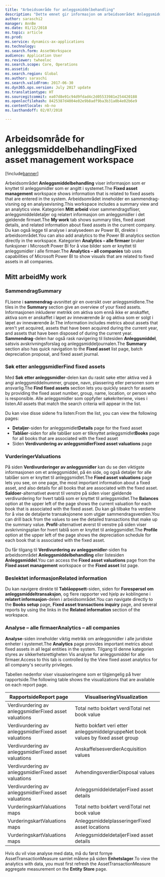 ```yaml
---
title: "Arbeidsområde for anleggsmiddelbehandling"
description: "Dette emnet gir informasjon om arbeidsområdet Anleggsmiddelbehandling. Arbeidsområdet viser informasjon som er knyttet til anleggsmidler som er angitt i systemet. Det omfatter visning av et sammendrag og en visning for analyse."
author: saraschi2
manager: AnnBe
ms.date: 01/12/2018
ms.topic: article
ms.prod: 
ms.service: dynamics-ax-applications
ms.technology: 
ms.search.form: AssetWorkspace
audience: Application User
ms.reviewer: twheeloc
ms.search.scope: Core, Operations
ms.assetid: 
ms.search.region: Global
ms.author: saraschi
ms.search.validFrom: 2017-06-30
ms.dyn365.ops.version: July 2017 update
ms.translationtype: HT
ms.sourcegitcommit: ea07d8e91c94d9fdad4c2d05533981e254420188
ms.openlocfilehash: 8425387d4004e02e9b8adf9ba3b31a0b4e02b6e9
ms.contentlocale: nb-no
ms.lasthandoff: 02/07/2018

---
```


# <a name="fixed-asset-management-workspace"></a><span data-ttu-id="ee911-105">Arbeidsområde for anleggsmiddelbehandling</span><span class="sxs-lookup"><span data-stu-id="ee911-105">Fixed asset management workspace</span></span>

[!include[banner](../includes/banner.md)]

<span data-ttu-id="ee911-106">Arbeidsområdet **Anleggsmiddelbehandling** viser informasjon som er knyttet til anleggsmidler som er angitt i systemet.</span><span class="sxs-lookup"><span data-stu-id="ee911-106">The **Fixed asset management** workspace shows information that is related to fixed assets that are entered in the system.</span></span> <span data-ttu-id="ee911-107">Arbeidsområdet inneholder en sammendrag-visning og en analysevisning.</span><span class="sxs-lookup"><span data-stu-id="ee911-107">This workspace includes a summary view and an analytics view.</span></span> <span data-ttu-id="ee911-108">Kategorien **Mitt arbeid** viser sammendragsfliser, anleggsmiddeldetaljer og relatert informasjon om anleggsmidler i det gjeldende firmaet.</span><span class="sxs-lookup"><span data-stu-id="ee911-108">The **My work** tab shows summary tiles, fixed asset details, and related information about fixed assets in the current company.</span></span> <span data-ttu-id="ee911-109">Du kan også legge til analyse i analysedeen av Power BI, direkte i arbeidsområdet.</span><span class="sxs-lookup"><span data-stu-id="ee911-109">You can also add analytics to the Power BI analytics section directly in the workspace.</span></span> <span data-ttu-id="ee911-110">Kategorien **Analytics – alle firmaer** bruker funksjoner i Microsoft Power BI for å vise bilder som er knyttet til anleggsmidler i alle firmaer.</span><span class="sxs-lookup"><span data-stu-id="ee911-110">The **Analytics – all companies** tab uses capabilities of Microsoft Power BI to show visuals that are related to fixed assets in all companies.</span></span>

## <a name="my-work"></a><span data-ttu-id="ee911-111">Mitt arbeid</span><span class="sxs-lookup"><span data-stu-id="ee911-111">My work</span></span>

### <a name="summary"></a><span data-ttu-id="ee911-112">Sammendrag</span><span class="sxs-lookup"><span data-stu-id="ee911-112">Summary</span></span>

<span data-ttu-id="ee911-113">FLisene i **sammendrag**-avsnittet gir en oversikt over anleggsmidlene.</span><span class="sxs-lookup"><span data-stu-id="ee911-113">The tiles in the **Summary** section give an overview of your fixed assets.</span></span> <span data-ttu-id="ee911-114">Informasjonen inkluderer metrikk om aktiva som ennå ikke er anskaffet, aktiva som er anskaffet i løpet av inneværende år og aktiva som er solgt i løpet av inneværende år.</span><span class="sxs-lookup"><span data-stu-id="ee911-114">The information includes metrics about assets that aren't yet acquired, assets that have been acquired during the current year, and assets that have been disposed of during the current year.</span></span> <span data-ttu-id="ee911-115">**Sammendrag**-delen har også rask navigering til listesiden **Anleggsmiddel**, satsvis avskrivningsforslag og anleggsmiddeljournalen.</span><span class="sxs-lookup"><span data-stu-id="ee911-115">The **Summary** section also has quick navigation to the **Fixed asset** list page, batch depreciation proposal, and fixed asset journal.</span></span>

### <a name="find-fixed-assets"></a><span data-ttu-id="ee911-116">Søk etter anleggsmidler</span><span class="sxs-lookup"><span data-stu-id="ee911-116">Find fixed assets</span></span>

<span data-ttu-id="ee911-117">Med **Søk etter anleggsmidler**-delen kan du raskt søke etter aktiva ved å angi anleggsmiddelnummer, gruppe, navn, plassering eller personen som er ansvarlig.</span><span class="sxs-lookup"><span data-stu-id="ee911-117">The **Find fixed assets** section lets you quickly search for assets by providing the fixed asset number, group, name, location, or person who is responsible.</span></span> <span data-ttu-id="ee911-118">Alle anleggsmidler som oppfyller søkekriteriene, vises i listen.</span><span class="sxs-lookup"><span data-stu-id="ee911-118">All assets that match the search criteria will appear in the list.</span></span>

<span data-ttu-id="ee911-119">Du kan vise disse sidene fra listen:</span><span class="sxs-lookup"><span data-stu-id="ee911-119">From the list, you can view the following pages:</span></span>

 - <span data-ttu-id="ee911-120">**Detaljer**-siden for anleggsmidlet</span><span class="sxs-lookup"><span data-stu-id="ee911-120">**Details** page for the fixed asset</span></span>
 - <span data-ttu-id="ee911-121">**Tablåer**-siden for alle tablåer som er tilknyttet anleggsmidlet</span><span class="sxs-lookup"><span data-stu-id="ee911-121">**Books** page for all books that are associated with the fixed asset</span></span>
 - <span data-ttu-id="ee911-122">Siden **Verdivurdering av anleggsmidler**</span><span class="sxs-lookup"><span data-stu-id="ee911-122">**Fixed asset valuations** page</span></span>

### <a name="valuations"></a><span data-ttu-id="ee911-123">Vurderinger</span><span class="sxs-lookup"><span data-stu-id="ee911-123">Valuations</span></span>

<span data-ttu-id="ee911-124">På siden **Verdivurderinger av anleggsmidler** kan du se den viktigste informasjonen om et anleggsmiddel, på én side, og også detaljer for alle tablåer som er knyttet til anleggsmidlet.</span><span class="sxs-lookup"><span data-stu-id="ee911-124">The **Fixed asset valuations** page lets you see, on one page, the most important information about a fixed asset, and also details for all books that are associated with the fixed asset.</span></span> <span data-ttu-id="ee911-125">**Saldoer**-alternativet øverst til venstre på siden viser gjeldende verdivurdering for hvert tablå som er knyttet til anleggsmidlet.</span><span class="sxs-lookup"><span data-stu-id="ee911-125">The **Balances** option at the upper left of the page shows the current valuation for each book that is associated with the fixed asset.</span></span> <span data-ttu-id="ee911-126">Du kan gå tilbake fra verdiene for å vise de detaljerte transaksjonene som utgjør sammendragsverdien.</span><span class="sxs-lookup"><span data-stu-id="ee911-126">You can drill back from the values to see the detailed transactions that make up the summary value.</span></span> <span data-ttu-id="ee911-127">**Profil**-alternativet øverst til venstre på siden viser avskrivningsplan for hvert tablå som er knyttet til anleggsmidlet.</span><span class="sxs-lookup"><span data-stu-id="ee911-127">The **Profile** option at the upper left of the page shows the depreciation schedule for each book that is associated with the fixed asset.</span></span>

<span data-ttu-id="ee911-128">Du får tilgang til **Verdivurdering av anleggsmidler**-siden fra arbeidsområdet **Anleggsmiddelbehandling** eller listesiden **Anleggsmiddel**.</span><span class="sxs-lookup"><span data-stu-id="ee911-128">You can access the **Fixed asset valuations** page from the **Fixed asset management** workspace or the **Fixed asset** list page.</span></span>

### <a name="related-information"></a><span data-ttu-id="ee911-129">Beslektet informasjon</span><span class="sxs-lookup"><span data-stu-id="ee911-129">Related information</span></span>

<span data-ttu-id="ee911-130">Du kan navigere direkte til **Tablåoppsett**-siden, siden for **Forespørsel om anleggsmiddeltransaksjon**, og flere rapporter ved hjelp av koblingene i **relatert informasjon**-delen i arbeidsområdet.</span><span class="sxs-lookup"><span data-stu-id="ee911-130">You can navigate directly to the **Books setup** page, **Fixed asset transactions inquiry** page, and several reports by using the links in the **Related information** section of the workspace.</span></span>

### <a name="analytics--all-companies"></a><span data-ttu-id="ee911-131">Analyse – alle firmaer</span><span class="sxs-lookup"><span data-stu-id="ee911-131">Analytics – all companies</span></span>

<span data-ttu-id="ee911-132">**Analyse**-siden inneholder viktig metrikk om anleggsmidler i alle juridiske enheter i systemet.</span><span class="sxs-lookup"><span data-stu-id="ee911-132">The **Analytics** page provides important metrics about fixed assets in all legal entities in the system.</span></span> <span data-ttu-id="ee911-133">Tilgang til denne kategorien styres av sikkerhetsrettigheten Vis analyse for anleggsmiddel for alle firmaer.</span><span class="sxs-lookup"><span data-stu-id="ee911-133">Access to this tab is controlled by the View fixed asset analytics for all company's security privileges.</span></span>

<span data-ttu-id="ee911-134">Tabellen nedenfor viser visuaiseringene som er tilgjengelig på hver rapportside.</span><span class="sxs-lookup"><span data-stu-id="ee911-134">The following table shows the visualizations that are available on each report page.</span></span>

| <span data-ttu-id="ee911-135">Rapportside</span><span class="sxs-lookup"><span data-stu-id="ee911-135">Report page</span></span>            | <span data-ttu-id="ee911-136">Visualisering</span><span class="sxs-lookup"><span data-stu-id="ee911-136">Visualization</span></span>        |
|------------------------|----------------------|
| <span data-ttu-id="ee911-137">Verdivurdering av anleggsmidler</span><span class="sxs-lookup"><span data-stu-id="ee911-137">Fixed asset valuations</span></span> | <span data-ttu-id="ee911-138">Total netto bokført verdi</span><span class="sxs-lookup"><span data-stu-id="ee911-138">Total net book value</span></span> |
| <span data-ttu-id="ee911-139">Verdivurdering av anleggsmidler</span><span class="sxs-lookup"><span data-stu-id="ee911-139">Fixed asset valuations</span></span> | <span data-ttu-id="ee911-140">Netto bokført veri etter anleggsmiddelgruppe</span><span class="sxs-lookup"><span data-stu-id="ee911-140">Net book values by fixed asset group</span></span> |
| <span data-ttu-id="ee911-141">Verdivurdering av anleggsmidler</span><span class="sxs-lookup"><span data-stu-id="ee911-141">Fixed asset valuations</span></span> | <span data-ttu-id="ee911-142">Anskaffelsesverdier</span><span class="sxs-lookup"><span data-stu-id="ee911-142">Acquisition values</span></span> |
| <span data-ttu-id="ee911-143">Verdivurdering av anleggsmidler</span><span class="sxs-lookup"><span data-stu-id="ee911-143">Fixed asset valuations</span></span> | <span data-ttu-id="ee911-144">Avhendingsverdier</span><span class="sxs-lookup"><span data-stu-id="ee911-144">Disposal values</span></span> |
| <span data-ttu-id="ee911-145">Verdivurdering av anleggsmidler</span><span class="sxs-lookup"><span data-stu-id="ee911-145">Fixed asset valuations</span></span> | <span data-ttu-id="ee911-146">Anleggsmiddeldetaljer</span><span class="sxs-lookup"><span data-stu-id="ee911-146">Fixed asset details</span></span> |
| <span data-ttu-id="ee911-147">Vurderingskart</span><span class="sxs-lookup"><span data-stu-id="ee911-147">Valuations maps</span></span>        | <span data-ttu-id="ee911-148">Total netto bokført verdi</span><span class="sxs-lookup"><span data-stu-id="ee911-148">Total net book value</span></span> |
| <span data-ttu-id="ee911-149">Vurderingskart</span><span class="sxs-lookup"><span data-stu-id="ee911-149">Valuations maps</span></span>        | <span data-ttu-id="ee911-150">Anleggsmiddelplasseringer</span><span class="sxs-lookup"><span data-stu-id="ee911-150">Fixed asset locations</span></span> |
| <span data-ttu-id="ee911-151">Vurderingskart</span><span class="sxs-lookup"><span data-stu-id="ee911-151">Valuations maps</span></span>        | <span data-ttu-id="ee911-152">Anleggsmiddeldetaljer</span><span class="sxs-lookup"><span data-stu-id="ee911-152">Fixed asset details</span></span> |

<span data-ttu-id="ee911-153">Hvis du vil vise analyse med data, må du først fornye AssetTransactionMeasure samlet målene på siden **Enhetslager**.</span><span class="sxs-lookup"><span data-stu-id="ee911-153">To view the analytics with data, you must first refresh the AssetTransactionMeasure aggregate measurement on the **Entity Store** page.</span></span>

